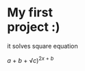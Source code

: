 <html>
  <body>
    <h1><b>My first<br>project :)</b></h1>
    <div>
      <div>
        <p>it solves square equation</p>
      </div>
      <div>
        <i>a</i> + <i>b</i> + √<i>c</i>)<sup>2<i>x</i> + <i>b</i></sup>
      </div>
    </div>
  </body>
 </html>

